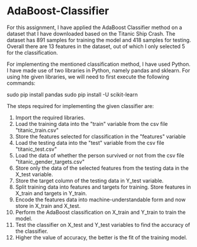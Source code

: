# AdaBoost-Classifier

For this assignment, I have applied the AdaBoost Classifier method on a dataset that I have downloaded based on the Titanic Ship Crash. The dataset has 891 samples for training the model and 418 samples for testing. Overall there are 13 features in the dataset, out of which I only selected 5 for the classification.

For implementing the mentioned classification method, I have used Python. I have made use of two libraries in Python, namely pandas and sklearn. For using hte given libraries, we will need to first execute the following commands:

sudo pip install pandas 
sudo pip install -U scikit-learn

The steps required for implementing the given classifier are:

1. Import the required libraries.
2. Load the training data into the "train" variable from the csv file "titanic_train.csv"
3. Store the features selected for classification in the "features" variable
4. Load the testing data into the "test" variable from the csv file "titanic_test.csv"
5. Load the data of whether the person survived or not from the csv file "titanic_gender_targets.csv"
6. Store only the data of the selected features from the testing data in the X_test variable.
7. Store the target column of the testing data in Y_test variable.
8. Split training data into features and targets for training. Store features in X_train and targets in Y_train.
9. Encode the features data into machine-understandable form and now store in X_train and X_test.
10. Perform the AdaBoost classification on X_train and Y_train to train the model.
11. Test the classifier on X_test and Y_test variables to find the accuracy of the classifier.
12. Higher the value of accuracy, the better is the fit of the training model.
